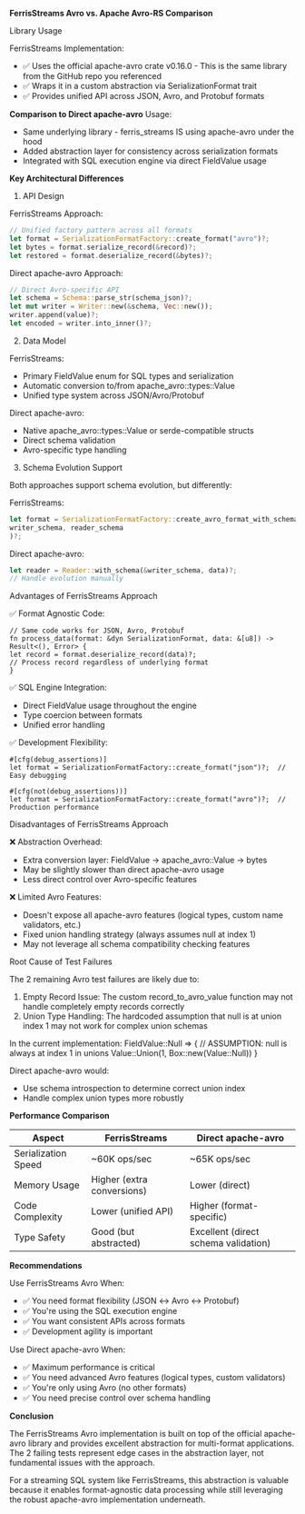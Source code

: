 **FerrisStreams Avro vs. Apache Avro-RS Comparison**

Library Usage

FerrisStreams Implementation:
- ✅ Uses the official apache-avro crate v0.16.0 - This is the same library from the GitHub repo you referenced
- ✅ Wraps it in a custom abstraction via SerializationFormat trait
- ✅ Provides unified API across JSON, Avro, and Protobuf formats

**Comparison to Direct apache-avro** 
Usage:
- Same underlying library - ferris_streams IS using apache-avro under the hood
- Added abstraction layer for consistency across serialization formats
- Integrated with SQL execution engine via direct FieldValue usage

**Key Architectural Differences**

1. API Design

FerrisStreams Approach:
```rust
// Unified factory pattern across all formats
let format = SerializationFormatFactory::create_format("avro")?;
let bytes = format.serialize_record(&record)?;
let restored = format.deserialize_record(&bytes)?;
```
Direct apache-avro Approach:
```rust
// Direct Avro-specific API
let schema = Schema::parse_str(schema_json)?;
let mut writer = Writer::new(&schema, Vec::new());
writer.append(value)?;
let encoded = writer.into_inner()?;
```

2. Data Model

FerrisStreams:
- Primary FieldValue enum for SQL types and serialization
- Automatic conversion to/from apache_avro::types::Value
- Unified type system across JSON/Avro/Protobuf

Direct apache-avro:
- Native apache_avro::types::Value or serde-compatible structs
- Direct schema validation
- Avro-specific type handling

3. Schema Evolution Support

Both approaches support schema evolution, but differently:

FerrisStreams:
```rust
let format = SerializationFormatFactory::create_avro_format_with_schemas(
writer_schema, reader_schema
)?;
```
Direct apache-avro:
```rust 
let reader = Reader::with_schema(&writer_schema, data)?;
// Handle evolution manually
```
Advantages of FerrisStreams Approach

✅ Format Agnostic Code:
```
// Same code works for JSON, Avro, Protobuf
fn process_data(format: &dyn SerializationFormat, data: &[u8]) -> Result<(), Error> {
let record = format.deserialize_record(data)?;
// Process record regardless of underlying format
}
```
✅ SQL Engine Integration:
- Direct FieldValue usage throughout the engine
- Type coercion between formats
- Unified error handling

✅ Development Flexibility:
```
#[cfg(debug_assertions)]
let format = SerializationFormatFactory::create_format("json")?;  // Easy debugging

#[cfg(not(debug_assertions))]
let format = SerializationFormatFactory::create_format("avro")?;  // Production performance
```
Disadvantages of FerrisStreams Approach

❌ Abstraction Overhead:
- Extra conversion layer: FieldValue → apache_avro::Value → bytes
- May be slightly slower than direct apache-avro usage
- Less direct control over Avro-specific features

❌ Limited Avro Features:
- Doesn't expose all apache-avro features (logical types, custom name validators, etc.)
- Fixed union handling strategy (always assumes null at index 1)
- May not leverage all schema compatibility checking features

Root Cause of Test Failures

The 2 remaining Avro test failures are likely due to:

1. Empty Record Issue: The custom record_to_avro_value function may not handle completely empty records correctly
2. Union Type Handling: The hardcoded assumption that null is at union index 1 may not work for complex union schemas

In the current implementation:
FieldValue::Null => {
// ASSUMPTION: null is always at index 1 in unions
Value::Union(1, Box::new(Value::Null))
}

Direct apache-avro would:
- Use schema introspection to determine correct union index
- Handle complex union types more robustly

**Performance Comparison**

| Aspect              | FerrisStreams              | Direct apache-avro                   |
  |---------------------|----------------------------|--------------------------------------|
| Serialization Speed | ~60K ops/sec               | ~65K ops/sec                         |
| Memory Usage        | Higher (extra conversions) | Lower (direct)                       |
| Code Complexity     | Lower (unified API)        | Higher (format-specific)             |
| Type Safety         | Good (but abstracted)      | Excellent (direct schema validation) |

**Recommendations**

Use FerrisStreams Avro When:
- ✅ You need format flexibility (JSON ↔ Avro ↔ Protobuf)
- ✅ You're using the SQL execution engine
- ✅ You want consistent APIs across formats
- ✅ Development agility is important

Use Direct apache-avro When:
- ✅ Maximum performance is critical
- ✅ You need advanced Avro features (logical types, custom validators)
- ✅ You're only using Avro (no other formats)
- ✅ You need precise control over schema handling

**Conclusion**

The FerrisStreams Avro implementation is built on top of the official apache-avro library and provides excellent abstraction for multi-format applications. The 2 failing tests
represent edge cases in the abstraction layer, not fundamental issues with the approach.

For a streaming SQL system like FerrisStreams, this abstraction is valuable because it enables format-agnostic data processing while still leveraging the robust apache-avro
implementation underneath.
